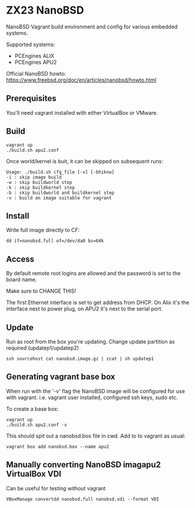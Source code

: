 # ZX23 NanoBSD

NanoBSD Vagrant build environment and config for various embedded systems.

Supported systems:
 * PCEngines ALIX
 * PCEngines APU2

Official NanoBSD howto: https://www.freebsd.org/doc/en/articles/nanobsd/howto.html

## Prerequisites

You'll need vagrant installed with either VirtualBox or VMware.

## Build

```
vagrant up
./build.sh apu2.conf
```

Once world/kernel is buit, it can be skipped on subsequent runs:

```
Usage: ./build.sh cfg_file [-v] [-bhiknw]
-i : skip image build
-w : skip buildworld step
-k : skip buildkernel step
-b : skip buildworld and buildkernel step
-v : build an image suitable for vagrant
```

## Install

Write full image directly to CF:

```
dd if=nanobsd.full of=/dev/da0 bs=64k
```

## Access

By default remote root logins are allowed and the password is set to the board name.

Make sure to CHANGE THIS!

The first Ethernet interface is set to get address from DHCP.  On Alix it's the
interface next to power plug, on APU2 it's next to the serial port.

## Update

Run as root from the box you're updating.  Change update partition as required
(updatep1/updatep2)


```
ssh sourcehost cat nanobsd.image.gz | zcat | sh updatep1
```

## Generating vagrant base box

When run with the '-v' flag the NanoBSD image will be configured for use with vagrant.
i.e. vagrant user installed, configured ssh keys, sudo etc.

To create a base box:

```
vagrant up
./build.sh apu2.conf -v
```

This should spit out a nanobsd.box file in cwd.  Add to to vagrant as usual:

```
vagrant box add nanobsd.box --name apu2
```


## Manually converting NanoBSD imagapu2 VirtualBox VDI

Can be useful for testing without vagrant

```
VBoxManage convertdd nanobsd.full nanobsd.vdi --format VDI
```
